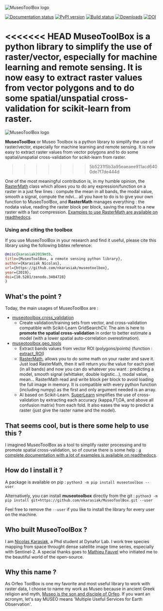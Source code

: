 ![MuseoToolBox logo](https://github.com/nkarasiak/MuseoToolBox/raw/master/metadata/museoToolBox_logo_128.png)

[![Documentation status](https://readthedocs.org/projects/museotoolbox/badge/?version=latest)](https://museotoolbox.readthedocs.io/en/latest/?badge=latest)
[![PyPI version](https://badge.fury.io/py/museotoolbox.svg)](https://badge.fury.io/py/museotoolbox)
[![Build status](https://api.travis-ci.org/nkarasiak/MuseoToolBox.svg?branch=master)](https://travis-ci.org/nkarasiak/MuseoToolBox)
[![Downloads](https://pepy.tech/badge/museotoolbox)](https://pepy.tech/project/museotoolbox)
[![DOI](https://zenodo.org/badge/DOI/10.5281/zenodo.3404729.svg)](https://doi.org/10.5281/zenodo.3404728)

<<<<<<< HEAD
**MuseoToolBox** is a python library to simplify the use of raster/vector, especially for machine learning and remote sensing. It is now easy to extract raster values from vector polygons and to do some spatial/unspatial cross-validation for scikit-learn from raster.
=======
![MuseoToolBox logo](https://github.com/nkarasiak/MuseoToolBox/raw/master/metadata/museoToolBox_logo_128.png)

**MuseoToolBox** or Museo Toolbox is a python library to simplify the use of raster/vector, especially for machine learning and remote sensing. It is now easy to extract raster values from vector polygons and to do some spatial/unspatial cross-validation for scikit-learn from raster.
>>>>>>> 5b5231f5b3a95eaeaee911acd6400de7f7de444d

One of the most meaningful contribution is, in my humble opinion, the [RasterMath](https://museotoolbox.readthedocs.io/en/latest/modules/geo_tools/museotoolbox.geo_tools.RasterMath.html#museotoolbox.geo_tools.RasterMath) class which allows you to do any expression/function on a raster in a just few lines : compute the mean in all bands, the modal value, smooth a signal, compute the ndvi... all you have to do is to give your own function to MuseoToolBox, and **RasterMath** manages everything : the nodata value, reading the raster block per block, saving the result to a new raster with a fast compression. [Examples to use RasterMath are available on readthedocs](https://museotoolbox.readthedocs.io/en/latest/modules/geo_tools/museotoolbox.geo_tools.RasterMath.html#museotoolbox.geo_tools.RasterMath).

### Using and citing the toolbox

If you use MuseoToolBox in your research and find it useful, please cite this library using the following bibtex reference:

```bib
@misc{karasiak2019mtb,
title={MuseoToolBox, a remote sensing python library},
author={Karasiak Nicolas},
url={https://github.com/nkarasiak/museotoolbox},
year={2019},
doi={10.5281/zenodo.3404728}
}
```

## What's the point ?

Today, the main usages of MuseoToolBox are :
-  [museotoolbox.cross_validation](https://museotoolbox.readthedocs.io/en/latest/modules/museotoolbox.cross_validation.html)
    - Create validation/training sets from vector, and cross-validation compatible with Scikit-Learn GridSearchCV. The aim is here to **promote the spatial cross-validation** in order to better estimate a model (with a lower spatial auto-correlation overestimation).
- [museotoolbox.geo_tools](https://museotoolbox.readthedocs.io/en/latest/modules/museotoolbox.geo_tools.html)
  - Extract bands values from vector ROI (polygons/points) (function : [extract_ROI](https://museotoolbox.readthedocs.io/en/latest/modules/geo_tools/museotoolbox.geo_tools.extract_ROI.html))
  - [RasterMath](https://museotoolbox.readthedocs.io/en/latest/modules/geo_tools/museotoolbox.geo_tools.RasterMath.html#museotoolbox.geo_tools.RasterMath), allows you to do some math on your raster and save it. Just load RasterMath, then it will return you the value for each pixel (in all bands) and now you can do whatever you want : predicting a model, smooth signal (whittaker, double logistic...), modal value, mean... RasterMath read and write block per block to avoid loading the full image in memory. It is compatible with every python function (including numpy) as the first and only argument needed is an array.
  - AI based on Scikit-Learn. [SuperLearn](https://museotoolbox.readthedocs.io/en/latest/modules/learn_tools/museotoolbox.learn_tools.SuperLearn.html) simplifies the use of cross-validation by extracting each accuracy (kappa,F1,OA, and above all confusion matrix) from each fold. It also eases the way to predict a raster (just give the raster name and the model).

## That seems cool, but is there some help to use this ?
I imagined MuseoToolBox as a tool to simplify raster processing and to promote spatial cross-validation, so of course there is some help : [a complete documentation with a lot of examples is available on readthedocs](https://museotoolbox.readthedocs.org/).

## How do I install it ?
A package is available on pip :
`python3 -m pip install museotoolbox --user`

Alternatively, you can install **museotoolbox** directly from the git :
`python3 -m pip install git+https://github.com/nkarasiak/MuseoToolBox.git --user`

Feel free to remove the `--user` if you like to install the library for every user on the machine.

## Who built MuseoToolBox ?

I am [Nicolas Karasiak](http://www.karasiak.net), a Phd student at Dynafor Lab. I work tree species mapping from space throught dense satellite image time series, especially with Sentinel-2. A special thanks goes to [Mathieu Fauvel](http://fauvel.mathieu.free.fr/) who initiated me to the beautiful world of the open-source.

## Why this name ?
As Orfeo ToolBox is one my favorite and most useful library to work with raster data, I choose to name my work as Museo because in ancient Greek religion and myth, [Museo is the son and disciple of Orfeo](https://it.wikipedia.org/wiki/Museo_(autore_mitico)). If you want an acronym, let's say MUSEO means 'Multiple Useful Services for Earth Observation'.
